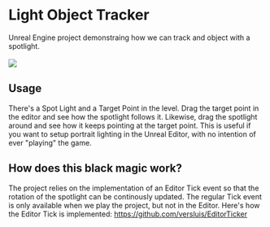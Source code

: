 # Light Object Tracker

Unreal Engine project demonstraing how we can track and object with a spotlight. <br/><br/>
![](https://github.com/versluis/Light-Object-Tracker/blob/accfad8a8d1e7e69a6be3baecf78e909f8271b78/Content/Track%20Light%20wide.gif)

## Usage
There's a Spot Light and a Target Point in the level. Drag the target point in the editor and see how the spotlight follows it. Likewise, drag the spotlight around and see how it keeps pointing at the target point. This is useful if you want to setup portrait lighting in the Unreal Editor, with no intention of ever "playing" the game. 

## How does this black magic work?
The project relies on the implementation of an Editor Tick event so that the rotation of the spotlight can be continously updated. The regular Tick event is only available when we play the project, but not in the Editor. Here's how the Editor Tick is implemented: https://github.com/versluis/EditorTicker
